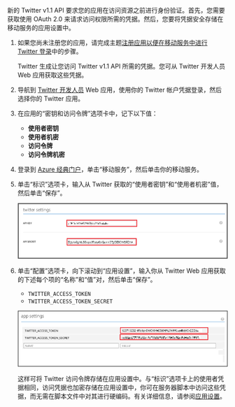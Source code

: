 ﻿

新的 Twitter v1.1 API 要求您的应用在访问资源之前进行身份验证。首先，您需要获取使用 OAuth 2.0 来请求访问权限所需的凭据。然后，您要将凭据安全存储在移动服务的应用设置中。

1. 如果您尚未注册您的应用，请完成主题<a href="/zh-cn/documentation/articles/mobile-services-how-to-register-twitter-authentication/" target="_blank">注册应用以便在移动服务中进行 Twitter 登录</a>中的步骤。 
  
  	Twitter 生成让您访问 Twitter v1.1 API 所需的凭据。您可从 Twitter 开发人员 Web 应用获取这些凭据。

2. 导航到 <a href="http://go.microsoft.com/fwlink/p/?LinkId=268300" target="_blank">Twitter 开发人员</a> Web 应用，使用你的 Twitter 帐户凭据登录，然后选择你的 Twitter 应用。

3. 在应用的“密钥和访问令牌”选项卡中，记下以下值：

	+ **使用者密钥**
	+ **使用者机密**
	+ **访问令牌**
	+ **访问令牌机密**

4. 登录到 [Azure 经典门户]，单击“移动服务”，然后单击你的移动服务。

5. 单击“标识”选项卡，输入从 Twitter 获取的“使用者密钥”和“使用者机密”值，然后单击“保存”。

	![](./media/mobile-services-register-twitter-access/mobile-identity-tab-twitter-only.png)

2. 单击“配置”选项卡，向下滚动到“应用设置”，输入你从 Twitter Web 应用获取的下述每个项的“名称”和“值”对，然后单击“保存”。

	+ `TWITTER_ACCESS_TOKEN`
	+ `TWITTER_ACCESS_TOKEN_SECRET`

	![](./media/mobile-services-register-twitter-access/mobile-schedule-job-app-settings.png)

	这样可将 Twitter 访问令牌存储在应用设置中。与“标识”选项卡上的使用者凭据相同，访问凭据也加密存储在应用设置中，你可在服务器脚本中访问这些凭据，而无需在脚本文件中对其进行硬编码。有关详细信息，请参阅[应用设置]。

<!-- URLs. -->
[Mobile Services server script reference]: http://go.microsoft.com/fwlink/?LinkId=262293
[Azure 经典门户]: https://manage.windowsazure.cn/
[Register your apps for Twitter login with Mobile Services]: /documentation/articles/mobile-services-how-to-register-twitter-authentication
[Twitter Developers]: http://go.microsoft.com/fwlink/p/?LinkId=268300
[应用设置]: http://msdn.microsoft.com/zh-cn/library/azure/b6bb7d2d-35ae-47eb-a03f-6ee393e170f7

<!---HONumber=74-->